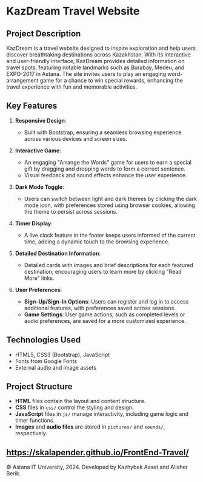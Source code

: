 # KazDream Travel Website

## Project Description
KazDream is a travel website designed to inspire exploration and help users discover breathtaking destinations across Kazakhstan. With its interactive and user-friendly interface, KazDream provides detailed information on travel spots, featuring notable landmarks such as Burabay, Medeu, and EXPO-2017 in Astana. The site invites users to play an engaging word-arrangement game for a chance to win special rewards, enhancing the travel experience with fun and memorable activities.

## Key Features
1. **Responsive Design**:
   - Built with Bootstrap, ensuring a seamless browsing experience across various devices and screen sizes.
   
2. **Interactive Game**:
   - An engaging "Arrange the Words" game for users to earn a special gift by dragging and dropping words to form a correct sentence.
   - Visual feedback and sound effects enhance the user experience.

3. **Dark Mode Toggle**:
   - Users can switch between light and dark themes by clicking the dark mode icon, with preferences stored using browser cookies, allowing the theme to persist across sessions.

4. **Timer Display**:
   - A live clock feature in the footer keeps users informed of the current time, adding a dynamic touch to the browsing experience.

5. **Detailed Destination Information**:
   - Detailed cards with images and brief descriptions for each featured destination, encouraging users to learn more by clicking "Read More" links.

6. **User Preferences**:
   - **Sign-Up/Sign-In Options**: Users can register and log in to access additional features, with preferences saved across sessions.
   - **Game Settings**: User game actions, such as completed levels or audio preferences, are saved for a more customized experience.

## Technologies Used
- HTML5, CSS3 (Bootstrap), JavaScript
- Fonts from Google Fonts
- External audio and image assets

## Project Structure
- **HTML** files contain the layout and content structure.
- **CSS** files in `css/` control the styling and design.
- **JavaScript** files in `js/` manage interactivity, including game logic and timer functions.
- **Images** and **audio files** are stored in `pictures/` and `sounds/`, respectively.

https://skalapender.github.io/FrontEnd-Travel/
---

© Astana IT University, 2024. Developed by Kazhybek Asset and Alisher Berik.
